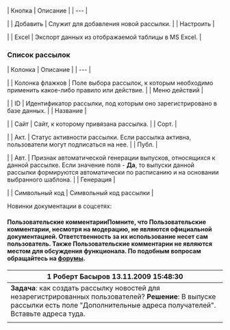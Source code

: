 | Кнопка | Описание |
| --- |

|
| Добавить | Служит для добавления новой рассылки. |
| Настроить |

|
| Excel | Экспорт данных из отображаемой таблицы в MS Excel. |

### Список рассылок

| Колонка | Описание |
| --- |

|
| Колонка флажков | Поле выбора рассылок, к которым необходимо применить какое-либо правило или действие. |
| Меню действий |

|
| ID | Идентификатор рассылки, под которым оно зарегистрировано в базе данных. |
| Название |

|
| Сайт | Сайт, к которому привязана рассылка. |
| Сорт. |

|
| Акт. | Статус активности рассылки. Если рассылка активна, пользователи могут подписаться на нее. |
| Публ. |

|
| Авт. | Признак автоматической генерации выпусков, относящихся к данной рассылке. Если значение поля - **Да**, то выпуски данной рассылки формируются автоматически по расписанию и на основании выбранного шаблона. |
| Генерация |

|
| Символьный код | Символьный код рассылки |

Новинки документации в соцсетях:

#### Пользовательские комментарииПомните, что Пользовательские комментарии, несмотря на модерацию, не являются официальной документацией. Ответственность за их использование несет сам пользователь. Также Пользовательские комментарии не являются местом для обсуждения функционала. По подобным вопросам обращайтесь на [форумы](http://dev.1c-bitrix.ru/community/forums/group1/).

| 1  **Роберт Басыров** 13.11.2009 15:48:30 |
| --- |
| **Задача**: как создать рассылку новостей для незарегистрированных пользователей? **Решение**: В выпуске рассылки есть поле "Дополнительные адреса получателей". Вставьте адреса туда. |
|  |